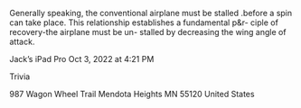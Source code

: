 Generally 
speaking, the conventional airplane must be 
stalled .before a spin can take place. This 
relationship establishes a fundamental p&r- 
ciple of recovery-the airplane must be un- 
stalled by decreasing the wing angle of attack. 




Jack’s iPad Pro
Oct 3, 2022 at 4:21 PM

Trivia

987 Wagon Wheel Trail
Mendota Heights MN 55120
United States